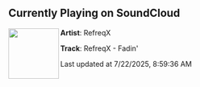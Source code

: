 ## Currently Playing on SoundCloud

[<img align="left" width="100" src="https://i1.sndcdn.com/artworks-CTCls8IzUdMUU4zj-UtJjyw-t500x500.png">](https://soundcloud.com/scantraxx/refreqx-fadin)

**Artist**: RefreqX 

**Track**: RefreqX - Fadin'

Last updated at 7/22/2025, 8:59:36 AM
